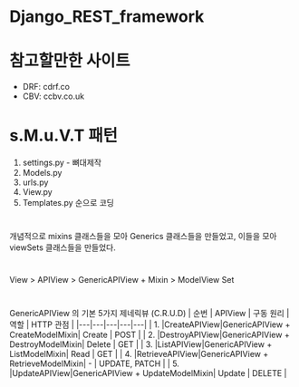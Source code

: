 # Django_REST_framework

# 참고할만한 사이트
  - DRF: cdrf.co
  - CBV: ccbv.co.uk

# s.M.u.V.T 패턴
1. settings.py - 뼈대제작
2. Models.py
3. urls.py
4. View.py
5. Templates.py
순으로 코딩

#
개념적으로 mixins 클래스들을 모아 Generics 클래스들을 만들었고, 이들을 모아 viewSets 클래스들을 만들었다.
# 
View > APIView > GenericAPIView + Mixin > ModelView Set
# 
GenericAPIView 의 기본 5가지 제네릭뷰 (C.R.U.D)
| 순번 | APIView | 구동 원리 | 역할 | HTTP 관점 |
|---|---|---|---|---|
| 1. |CreateAPIView|GenericAPIView + CreateModelMixin| Create | POST |
| 2. |DestroyAPIView|GenericAPIView + DestroyModelMixin| Delete | GET |
| 3. |ListAPIView|GenericAPIView + ListModelMixin| Read | GET |
| 4. |RetrieveAPIView|GenericAPIView + RetrieveModelMixin| - | UPDATE, PATCH |
| 5. |UpdateAPIView|GenericAPIView + UpdateModelMixin| Update | DELETE |



